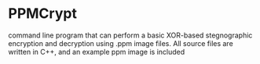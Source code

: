 # PPMCrypt
command line program that can perform a basic XOR-based stegnographic encryption and decryption using .ppm image files.
All source files are written in C++, and an example ppm image is included
